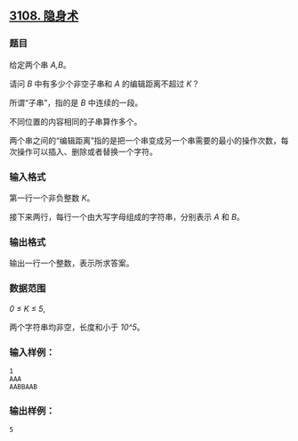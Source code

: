 ## [3108. 隐身术](https://www.acwing.com/problem/content/3111/)

### 题目

给定两个串 *A,B*。

请问 *B* 中有多少个非空子串和 *A* 的编辑距离不超过 *K*？

所谓“子串”，指的是 *B* 中连续的一段。

不同位置的内容相同的子串算作多个。

两个串之间的“编辑距离”指的是把一个串变成另一个串需要的最小的操作次数，每次操作可以插入、删除或者替换一个字符。

### 输入格式

第一行一个非负整数 *K*。

接下来两行，每行一个由大写字母组成的字符串，分别表示 *A* 和 *B*。

### 输出格式

输出一行一个整数，表示所求答案。

### 数据范围

*0 ≤ K ≤ 5*,

两个字符串均非空，长度和小于 *10^5*。

### 输入样例：

```
1
AAA
AABBAAB
```

### 输出样例：

```
5
```
